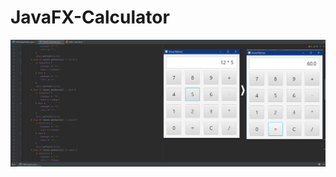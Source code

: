 # JavaFX-Calculator
![cıktı](https://raw.githubusercontent.com/OzcanFatihCan/JavaFX-Calculator/main/%C3%87arpma%202%20%C3%A7%C4%B1kt%C4%B1.jpg)
